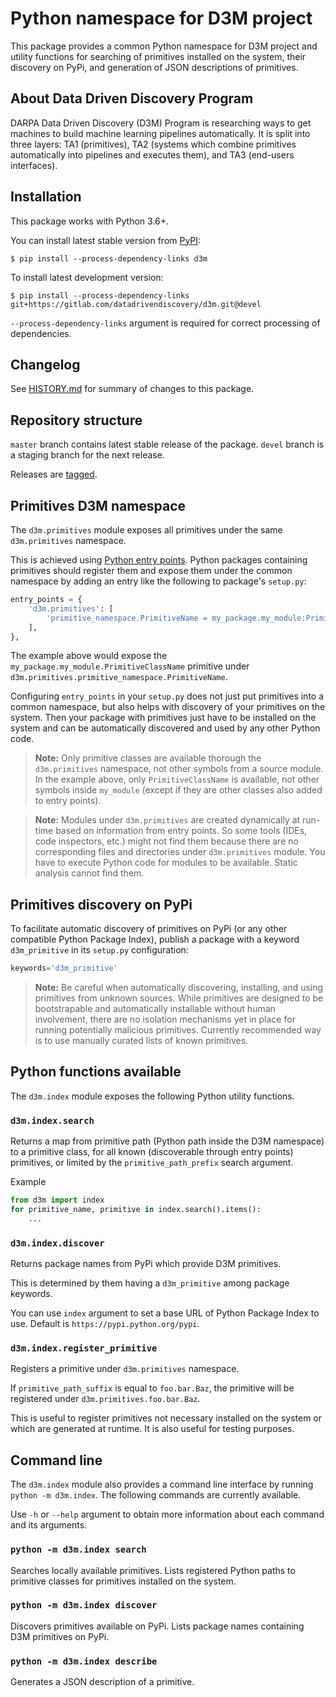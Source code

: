 # Python namespace for D3M project

This package provides a common Python namespace for D3M project and utility functions for searching of primitives
installed on the system, their discovery on PyPi, and generation of JSON descriptions of primitives.

## About Data Driven Discovery Program

DARPA Data Driven Discovery (D3M) Program is researching ways to get machines to build
machine learning pipelines automatically. It is split into three layers:
TA1 (primitives), TA2 (systems which combine primitives automatically into pipelines
and executes them), and TA3 (end-users interfaces).

## Installation

This package works with Python 3.6+.

You can install latest stable version from [PyPI](https://pypi.python.org/pypi):

```
$ pip install --process-dependency-links d3m
```

To install latest development version:

```
$ pip install --process-dependency-links git+https://gitlab.com/datadrivendiscovery/d3m.git@devel
```

`--process-dependency-links` argument is required for correct processing of dependencies.

## Changelog

See [HISTORY.md](./HISTORY.md) for summary of changes to this package.

## Repository structure

`master` branch contains latest stable release of the package.
`devel` branch is a staging branch for the next release.

Releases are [tagged](https://gitlab.com/datadrivendiscovery/d3m/tags).

## Primitives D3M namespace

The `d3m.primitives` module exposes all primitives under the same `d3m.primitives` namespace.

This is achieved using [Python entry points](https://setuptools.readthedocs.io/en/latest/setuptools.html#dynamic-discovery-of-services-and-plugins).
Python packages containing primitives should register them and expose them under the common
namespace by adding an entry like the following to package's `setup.py`:

```python
entry_points = {
    'd3m.primitives': [
        'primitive_namespace.PrimitiveName = my_package.my_module:PrimitiveClassName',
    ],
},
```

The example above would expose the `my_package.my_module.PrimitiveClassName` primitive under
`d3m.primitives.primitive_namespace.PrimitiveName`.

Configuring `entry_points` in your `setup.py` does not just put primitives into a common namespace, but also
helps with discovery of your primitives on the system. Then your package with primitives just have to be
installed on the system and can be automatically discovered and used by any other Python code.

>**Note:**
Only primitive classes are available thorough  the `d3m.primitives` namespace, not other symbols
from a source module. In the example above, only `PrimitiveClassName` is available, not other
symbols inside `my_module` (except if they are other classes also added to entry points).

<!-- -->
>**Note:**
Modules under `d3m.primitives` are created dynamically at run-time based on information from
entry points. So some tools (IDEs, code inspectors, etc.) might not find them because there are
no corresponding files and directories under `d3m.primitives` module. You have to execute Python
code for modules to be available. Static analysis cannot find them.

## Primitives discovery on PyPi

To facilitate automatic discovery of primitives on PyPi (or any other compatible Python Package Index),
publish a package with a keyword `d3m_primitive` in its `setup.py` configuration:

```python
keywords='d3m_primitive'
```

>**Note:**
Be careful when automatically discovering, installing, and using primitives from unknown sources.
While primitives are designed to be bootstrapable and automatically installable without human
involvement, there are no isolation mechanisms yet in place for running potentially malicious
primitives. Currently recommended way is to use manually curated lists of known primitives.

## Python functions available

The `d3m.index` module exposes the following Python utility functions.

### `d3m.index.search`

Returns a map from primitive path (Python path inside the D3M namespace) to a primitive class,
for all known (discoverable through entry points) primitives, or limited by the
`primitive_path_prefix` search argument.

Example

```python
from d3m import index
for primitive_name, primitive in index.search().items():
    ...
```

### `d3m.index.discover`

Returns package names from PyPi which provide D3M primitives.

This is determined by them having a `d3m_primitive` among package keywords.

You can use `index` argument to set a base URL of Python Package Index to use.
Default is `https://pypi.python.org/pypi`.

### `d3m.index.register_primitive`

Registers a primitive under `d3m.primitives` namespace.

If `primitive_path_suffix` is equal to `foo.bar.Baz`, the primitive will be registered
under `d3m.primitives.foo.bar.Baz`.

This is useful to register primitives not necessary installed on the system
or which are generated at runtime. It is also useful for testing purposes.

## Command line

The `d3m.index` module also provides a command line interface by running
`python -m d3m.index`. The following commands are currently available.

Use `-h` or `--help` argument to obtain more information about each command
and its arguments.

### `python -m d3m.index search`

Searches locally available primitives. Lists registered Python paths to
primitive classes for primitives installed on the system.

### `python -m d3m.index discover`

Discovers primitives available on PyPi. Lists package names containing D3M
primitives on PyPi.

### `python -m d3m.index describe`

Generates a JSON description of a primitive.
